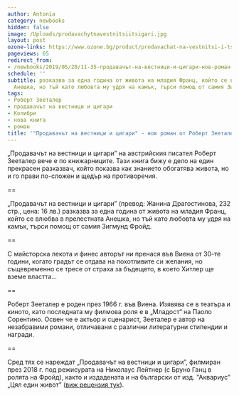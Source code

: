 ```yaml
---
author: Antonia
category: newbooks
hidden: false
image: /Uploads/prodavachytnavestnitsiitsigari.jpg
layout: post
ozone-links: https://www.ozone.bg/product/prodavachat-na-vestnitsi-i-tsigari/
pageviews: 65
redirect_from:
- /newbooks/2019/05/20/11-35-продавачът-на-вестници-и-цигари-нов-роман-от-роберт-зееталер-на-български
schedule: ''
subtitle: разказва за една година от живота на младия Франц, който се влюбва в прелестната
  Анешка, но тъй като любовта му удря на камък, търси помощ от самия Зигмунд Фройд
tags:
- Роберт Зееталер
- продавачът на вестници и цигари
- Колибри
- нова книга
- роман
title: '"Продавачът на вестници и цигари" - нов роман от Роберт Зееталер на български'
---
```


„Продавачът на вестници и цигари” на австрийския писател Роберт Зееталер вече е по книжарниците. Тази книга бижу е дело на един прекрасен разказвач, който показва как знанието обогатява живота, но и го прави по-сложен и щедър на противоречия.

\==

„Продавачът на вестници и цигари” (превод: Жанина Драгостинова, 232 стр., цена: 16 лв.) разказва за една година от живота на младия Франц, който се влюбва в прелестната Анешка, но тъй като любовта му удря на камък, търси помощ от самия Зигмунд Фройд. 

\==

С майсторска лекота и финес авторът ни пренася във Виена от 30-те години, когато градът се отдава на похотливите си желания, но същевременно се тресе от страха за бъдещето, в което Хитлер ще вземе властта…

\==

Роберт Зееталер е роден през 1966 г. във Виена. Изявява се в театъра и киното, като последната му филмова роля е в „Младост“ на Паоло Сорентино. Освен че е актьор и сценарист, Зееталер е автор на незабравими романи, отличавани с различни литературни стипендии и награди. 

\==

Сред тях се нареждат „Продавачът на вестници и цигари”, филмиран през 2018 г. под режисурата на Николаус Лейтнер (с Бруно Ганц в ролята на Фройд), както и издадената и на български от изд. "Аквариус" „Цял един живот” ([виж рецензия тук](https://literaturnirazgovori.com/bookreviews/2019/01/21/21-08-%D1%80%D0%BE%D0%B1%D0%B5%D1%80%D1%82-%D0%B7%D0%B5%D0%B5%D1%82%D0%B0%D0%BB%D0%B5%D1%80-%D1%86%D1%8F%D0%BB-%D0%B5%D0%B4%D0%B8%D0%BD-%D0%B6%D0%B8%D0%B2%D0%BE%D1%82.html)).